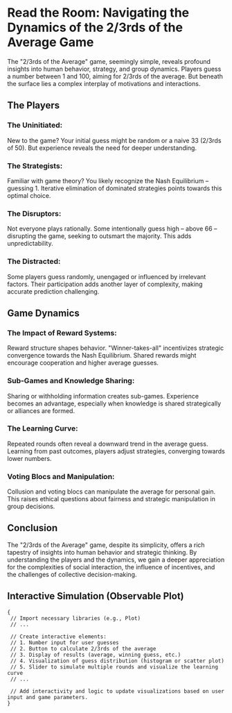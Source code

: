 # Read the Room: Navigating the Dynamics of the 2/3rds of the Average Game

The "2/3rds of the Average" game, seemingly simple, reveals profound insights into human behavior, strategy, and group dynamics.  Players guess a number between 1 and 100, aiming for 2/3rds of the average.  But beneath the surface lies a complex interplay of motivations and interactions.

## The Players

### The Uninitiated:

New to the game? Your initial guess might be random or a naive 33 (2/3rds of 50).  But experience reveals the need for deeper understanding.

### The Strategists:

Familiar with game theory? You likely recognize the Nash Equilibrium – guessing 1.  Iterative elimination of dominated strategies points towards this optimal choice.

### The Disruptors:

Not everyone plays rationally. Some intentionally guess high – above 66 – disrupting the game, seeking to outsmart the majority.  This adds unpredictability.

### The Distracted:

Some players guess randomly, unengaged or influenced by irrelevant factors. Their participation adds another layer of complexity, making accurate prediction challenging.


## Game Dynamics

### The Impact of Reward Systems:

Reward structure shapes behavior. "Winner-takes-all" incentivizes strategic convergence towards the Nash Equilibrium. Shared rewards might encourage cooperation and higher average guesses.

### Sub-Games and Knowledge Sharing:

Sharing or withholding information creates sub-games. Experience becomes an advantage, especially when knowledge is shared strategically or alliances are formed.

### The Learning Curve:

Repeated rounds often reveal a downward trend in the average guess.  Learning from past outcomes, players adjust strategies, converging towards lower numbers.

### Voting Blocs and Manipulation:

Collusion and voting blocs can manipulate the average for personal gain. This raises ethical questions about fairness and strategic manipulation in group decisions.



## Conclusion

The "2/3rds of the Average" game, despite its simplicity, offers a rich tapestry of insights into human behavior and strategic thinking.  By understanding the players and the dynamics, we gain a deeper appreciation for the complexities of social interaction, the influence of incentives, and the challenges of collective decision-making.



## Interactive Simulation (Observable Plot)

```observablehq
{
 // Import necessary libraries (e.g., Plot)
 // ...

 // Create interactive elements:
 // 1. Number input for user guesses
 // 2. Button to calculate 2/3rds of the average
 // 3. Display of results (average, winning guess, etc.)
 // 4. Visualization of guess distribution (histogram or scatter plot)
 // 5. Slider to simulate multiple rounds and visualize the learning curve
 // ...

 // Add interactivity and logic to update visualizations based on user input and game parameters.
}
```
